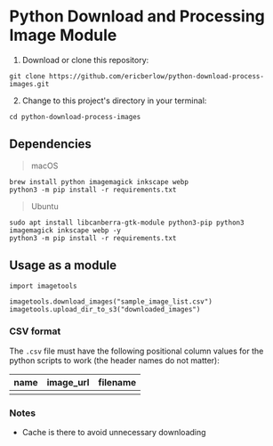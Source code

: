 # Python Download and Processing Image Module
1. Download or clone this repository: 
```
git clone https://github.com/ericberlow/python-download-process-images.git
```
2. Change to this project's directory in your terminal: 
```
cd python-download-process-images
```

## Dependencies
> macOS
```
brew install python imagemagick inkscape webp
python3 -m pip install -r requirements.txt
```
> Ubuntu
```
sudo apt install libcanberra-gtk-module python3-pip python3 imagemagick inkscape webp -y
python3 -m pip install -r requirements.txt
```

## Usage as a module
```
import imagetools

imagetools.download_images("sample_image_list.csv")
imagetools.upload_dir_to_s3("downloaded_images")
```
### CSV format
The `.csv` file must have the following positional column values for the python scripts to work  (the header names do not matter):

| name | image_url | filename |
|------|-----------|----------|
|      |           |          |

### Notes
- Cache is there to avoid unnecessary downloading


